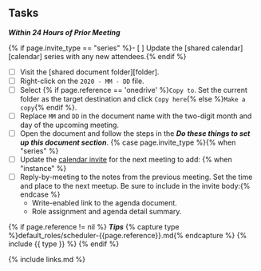 ## Tasks

***Within 24 Hours of Prior Meeting***

{% if page.invite_type == "series" %}- [ ] Update the [shared calendar][calendar] series with any new attendees.{% endif %}
 - [ ] Visit the [shared document folder][folder].
 - [ ] Right-click on the `2020 - MM - DD` file.
 - [ ] Select {% if page.reference == 'onedrive' %}`Copy to`.  Set the current folder as the target destination and click `Copy here`{% else %}`Make a copy`{% endif %}.
 - [ ] Replace `MM` and `DD` in the document name with the two-digit month and day of the upcoming meeting.
 - [ ] Open the document and follow the steps in the ***Do these things to set up this document section***.
{% case page.invite_type %}{% when "series" %}
 - [ ] Update the [calendar invite](https://github.com/InnerSourceCommons/foundation-governance/blob/319e6f9bea0de12e93aa418b1a4b0564ebaa59f4/how-to/access-isc-calendar.md) for the next meeting to add:
{% when "instance" %}
 - [ ] Reply-by-meeting to the notes from the previous meeting.
Set the time and place to the next meetup.
Be sure to include in the invite body:{% endcase %}
   * Write-enabled link to the agenda document.
   * Role assignment and agenda detail summary.

{% if page.reference != nil %}
***Tips***
{% capture type %}default_roles/scheduler-{{page.reference}}.md{% endcapture %}
{% include {{ type }} %}
{% endif %}

{% include links.md %}
